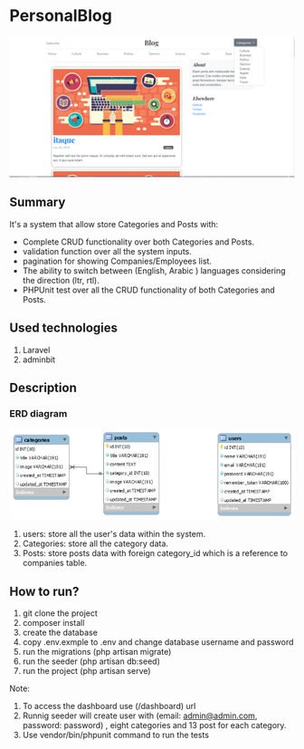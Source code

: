 # PersonalBlog
 ![alt text](https://github.com/ahmedwael49674/PersonalBlog/blob/master/diagrams/view.png)
## Summary
It's a system that allow store Categories and Posts with: 
- Complete CRUD functionality over both Categories and Posts.
- validation function over all the system inputs.
- pagination for showing Companies/Employees list.
- The ability to switch between (English, Arabic ) languages considering the direction (ltr, rtl).
- PHPUnit test over all the CRUD functionality of both Categories and Posts.

## Used technologies
1. Laravel
2. adminbit

## Description

### ERD  diagram 
 ![alt text](https://github.com/ahmedwael49674/PersonalBlog/blob/master/diagrams/erd.png)
 1. users: store all the user's data within the system.
 2. Categories: store all the category data.
 3. Posts: store posts data with foreign category_id which is a reference to companies table.
 
## How to run?

1. git clone the project
2. composer install
3. create the database
4. copy .env.exmple to .env and change database username and password
5. run the migrations (php artisan migrate)
6. run the seeder (php artisan db:seed)
7. run the project (php artisan serve)

Note: 
1. To access the dashboard use (/dashboard) url
2. Runnig seeder will create user with (email: admin@admin.com, password: password) , eight categories and 13 post for each category.
3. Use vendor/bin/phpunit command to run the tests 

